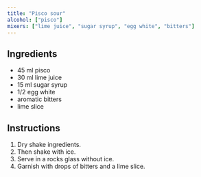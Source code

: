 ```yaml
---
title: "Pisco sour"
alcohol: ["pisco"]
mixers: ["lime juice", "sugar syrup", "egg white", "bitters"]
---
```


## Ingredients

- 45 ml pisco
- 30 ml lime juice
- 15 ml sugar syrup
- 1/2 egg white
- aromatic bitters
- lime slice

## Instructions

1. Dry shake ingredients.
2. Then shake with ice.
3. Serve in a rocks glass without ice.
4. Garnish with drops of bitters and a lime slice.
